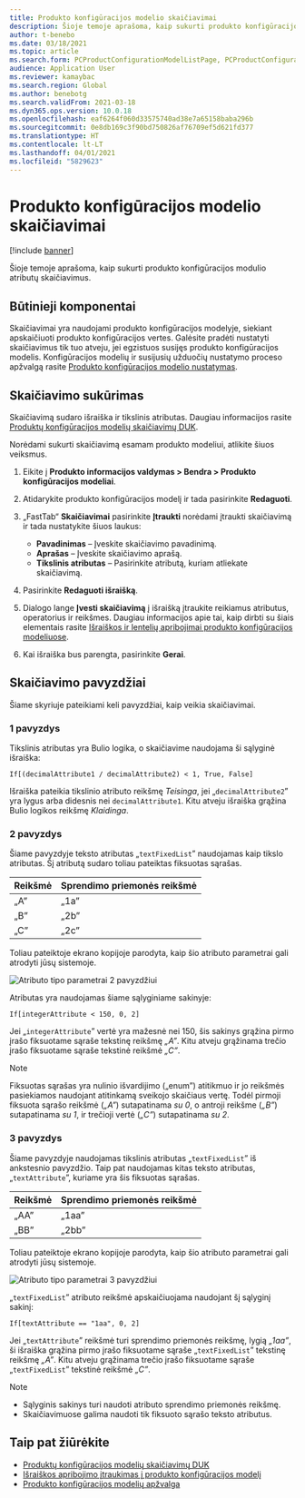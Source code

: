 ```yaml
---
title: Produkto konfigūracijos modelio skaičiavimai
description: Šioje temoje aprašoma, kaip sukurti produkto konfigūracijos modulio atributų skaičiavimus
author: t-benebo
ms.date: 03/18/2021
ms.topic: article
ms.search.form: PCProductConfigurationModelListPage, PCProductConfigurationModelDetails
audience: Application User
ms.reviewer: kamaybac
ms.search.region: Global
ms.author: benebotg
ms.search.validFrom: 2021-03-18
ms.dyn365.ops.version: 10.0.18
ms.openlocfilehash: eaf6264f060d33575740ad38e7a65158baba296b
ms.sourcegitcommit: 0e8db169c3f90bd750826af76709ef5d621fd377
ms.translationtype: HT
ms.contentlocale: lt-LT
ms.lasthandoff: 04/01/2021
ms.locfileid: "5829623"
---
```

# <a name="product-configuration-model-calculations"></a>Produkto konfigūracijos modelio skaičiavimai

[!include [banner](../includes/banner.md)]

Šioje temoje aprašoma, kaip sukurti produkto konfigūracijos modulio atributų skaičiavimus.

## <a name="prerequisites"></a>Būtinieji komponentai

Skaičiavimai yra naudojami produkto konfigūracijos modelyje, siekiant apskaičiuoti produkto konfigūracijos vertes. Galėsite pradėti nustatyti skaičiavimus tik tuo atveju, jei egzistuos susijęs produkto konfigūracijos modelis. Konfigūracijos modelių ir susijusių užduočių nustatymo proceso apžvalgą rasite [Produkto konfigūracijos modelio nustatymas](set-up-maintain-product-configuration-model.md).

## <a name="create-a-calculation"></a>Skaičiavimo sukūrimas

Skaičiavimą sudaro išraiška ir tikslinis atributas. Daugiau informacijos rasite [Produktų konfigūracijos modelių skaičiavimų DUK](calculate-product-configuration-models.md).

Norėdami sukurti skaičiavimą esamam produkto modeliui, atlikite šiuos veiksmus.

1. Eikite į **Produkto informacijos valdymas \> Bendra \> Produkto konfigūracijos modeliai**.
1. Atidarykite produkto konfigūracijos modelį ir tada pasirinkite **Redaguoti**.
1. „FastTab“ **Skaičiavimai** pasirinkite **Įtraukti** norėdami įtraukti skaičiavimą ir tada nustatykite šiuos laukus:

    - **Pavadinimas** – Įveskite skaičiavimo pavadinimą.
    - **Aprašas** – Įveskite skaičiavimo aprašą.
    - **Tikslinis atributas** – Pasirinkite atributą, kuriam atliekate skaičiavimą.

1. Pasirinkite **Redaguoti išraišką**.
1. Dialogo lange **Įvesti skaičiavimą** į išraišką įtraukite reikiamus atributus, operatorius ir reikšmes. Daugiau informacijos apie tai, kaip dirbti su šiais elementais rasite [Išraiškos ir lentelių apribojimai produkto konfigūracijos modeliuose](expression-constraints-table-constraints-product-configuration-models.md).
1. Kai išraiška bus parengta, pasirinkite **Gerai**.

## <a name="calculation-examples"></a>Skaičiavimo pavyzdžiai

Šiame skyriuje pateikiami keli pavyzdžiai, kaip veikia skaičiavimai.

### <a name="example-1"></a>1 pavyzdys

Tikslinis atributas yra Bulio logika, o skaičiavime naudojama ši sąlyginė išraiška:

`If[(decimalAttribute1 / decimalAttribute2) < 1, True, False]`

Išraiška pateikia tikslinio atributo reikšmę *Teisinga*, jei „`decimalAttribute2`” yra lygus arba didesnis nei `decimalAttribute1`. Kitu atveju išraiška grąžina Bulio logikos reikšmę *Klaidinga*.

### <a name="example-2"></a>2 pavyzdys

Šiame pavyzdyje teksto atributas „`textFixedList`” naudojamas kaip tikslo atributas. Šį atributą sudaro toliau pateiktas fiksuotas sąrašas.

| Reikšmė | Sprendimo priemonės reikšmė |
|---|---|
| „A” | „1a” |
| „B” | „2b” |
| „C” | „2c” |

Toliau pateiktoje ekrano kopijoje parodyta, kaip šio atributo parametrai gali atrodyti jūsų sistemoje.

![Atributo tipo parametrai 2 pavyzdžiui](media/model-calculations-example2.png "Atributo tipo parametrai 2 pavyzdžiui")

Atributas yra naudojamas šiame sąlyginiame sakinyje:

`If[integerAttribute < 150, 0, 2]`

Jei „`integerAttribute`” vertė yra mažesnė nei 150, šis sakinys grąžina pirmo įrašo fiksuotame sąraše tekstinę reikšmę *„A”*. Kitu atveju grąžinama trečio įrašo fiksuotame sąraše tekstinė reikšmė *„C”*.

> [!NOTE]
> Fiksuotas sąrašas yra nulinio išvardijimo („enum”) atitikmuo ir jo reikšmės pasiekiamos naudojant atitinkamą sveikojo skaičiaus vertę. Todėl pirmoji fiksuota sąrašo reikšmė (*„A”*) sutapatinama *su 0*, o antroji reikšme (*„B”*) sutapatinama *su 1*, ir trečioji vertė (*„C”*) sutapatinama *su 2*.

### <a name="example-3"></a>3 pavyzdys

Šiame pavyzdyje naudojamas tikslinis atributas „`textFixedList`” iš ankstesnio pavyzdžio. Taip pat naudojamas kitas teksto atributas, „`textAttribute`”, kuriame yra šis fiksuotas sąrašas.

| Reikšmė | Sprendimo priemonės reikšmė |
|---|---|
| „AA” | „1aa” |
| „BB” | „2bb” |

Toliau pateiktoje ekrano kopijoje parodyta, kaip šio atributo parametrai gali atrodyti jūsų sistemoje.

![Atributo tipo parametrai 3 pavyzdžiui](media/model-calculations-example3.png "Atributo tipo parametrai 3 pavyzdžiui")

„`textFixedList`” atributo reikšmė apskaičiuojama naudojant šį sąlyginį sakinį:

`If[textAttribute == "1aa", 0, 2]`

Jei „`textAttribute`” reikšmė turi sprendimo priemonės reikšmę, lygią *„1aa”*, ši išraiška grąžina pirmo įrašo fiksuotame sąraše „`textFixedList`” tekstinę reikšmę *„A”*. Kitu atveju grąžinama trečio įrašo fiksuotame sąraše „`textFixedList`” tekstinė reikšmė *„C”*.

> [!NOTE]
> - Sąlyginis sakinys turi naudoti atributo sprendimo priemonės reikšmę.
> - Skaičiavimuose galima naudoti tik fiksuoto sąrašo teksto atributus.

## <a name="see-also"></a>Taip pat žiūrėkite

- [Produktų konfigūracijos modelių skaičiavimų DUK](calculate-product-configuration-models.md)
- [Išraiškos apribojimo įtraukimas į produkto konfigūracijos modelį](tasks/add-expression-constraint-product-configuration-model.md)
- [Produkto konfigūracijos modelių apžvalga](product-configuration-models.md)
